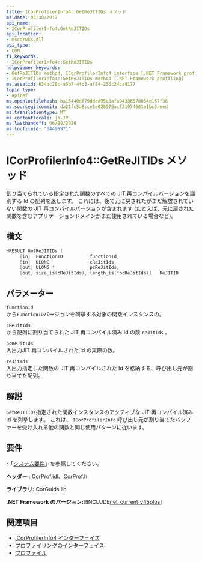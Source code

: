 ```yaml
---
title: ICorProfilerInfo4::GetReJITIDs メソッド
ms.date: 03/30/2017
api_name:
- ICorProfilerInfo4.GetReJITIDs
api_location:
- mscorwks.dll
api_type:
- COM
f1_keywords:
- ICorProfilerInfo4::GetReJITIDs
helpviewer_keywords:
- GetReJITIDs method, ICorProfilerInfo4 interface [.NET Framework profiling]
- ICorProfilerInfo4::GetReJITIDs method [.NET Framework profiling]
ms.assetid: 634ac28c-a5b7-4fc3-af84-256c24ca8177
topic_type:
- apiref
ms.openlocfilehash: ba15440df79dded95a8afa9438657d064e167f36
ms.sourcegitcommit: da21fc5a8cce1e028575acf31974681a1bc5aeed
ms.translationtype: MT
ms.contentlocale: ja-JP
ms.lasthandoff: 06/08/2020
ms.locfileid: "84495971"
---
```

# <a name="icorprofilerinfo4getrejitids-method"></a>ICorProfilerInfo4::GetReJITIDs メソッド
割り当てられている指定された関数のすべての JIT 再コンパイルバージョンを識別する Id の配列を返します。 これには、後で元に戻されたがまだ解放されていない関数の JIT 再コンパイルバージョンが含まれます (たとえば、元に戻された関数を含むアプリケーションドメインがまだ使用されている場合など)。  
  
## <a name="syntax"></a>構文  
  
```cpp
HRESULT GetReJITIDs (  
     [in]  FunctionID          functionId,  
     [in]  ULONG               cReJitIds,  
     [out] ULONG *             pcReJitIds,  
     [out, size_is(cReJitIds), length_is(*pcReJitIds)]   ReJITID        reJitIds[]);  
```  
  
## <a name="parameters"></a>パラメーター  
 `functionId`  
 から`FunctionID`バージョンを列挙する対象の関数インスタンスの。  
  
 `cReJitIds`  
 から配列に割り当てられた JIT 再コンパイル済み Id の数 `reJitIds` 。  
  
 `pcReJitIds`  
 入出力JIT 再コンパイルされた Id の実際の数。  
  
 `reJitIds`  
 入出力指定した関数の JIT 再コンパイルされた Id を格納する、呼び出し元が割り当てた配列。  
  
## <a name="remarks"></a>解説  
 `GetReJITIDs`指定された関数インスタンスのアクティブな JIT 再コンパイル済み Id を列挙します。 これは、 `ICorProfilerInfo` 呼び出し元が割り当てたバッファーを受け入れる他の関数と同じ使用パターンに従います。  
  
## <a name="requirements"></a>要件  
 **:**「[システム要件](../../get-started/system-requirements.md)」を参照してください。  
  
 **ヘッダー** : CorProf.idl、CorProf.h  
  
 **ライブラリ:** CorGuids.lib  
  
 **.NET Framework のバージョン:**[!INCLUDE[net_current_v45plus](../../../../includes/net-current-v45plus-md.md)]  
  
## <a name="see-also"></a>関連項目

- [ICorProfilerInfo4 インターフェイス](icorprofilerinfo4-interface.md)
- [プロファイリングのインターフェイス](profiling-interfaces.md)
- [プロファイル](index.md)
